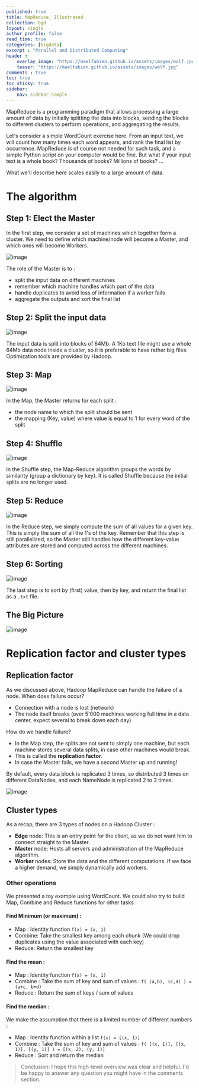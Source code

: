 ```yaml
---
published: true
title: MapReduce, Illustrated
collection: bgd
layout: single
author_profile: false
read_time: true
categories: [bigdata]
excerpt : "Parallel and Distributed Computing"
header :
    overlay_image: "https://maelfabien.github.io/assets/images/wolf.jpg"
    teaser: "https://maelfabien.github.io/assets/images/wolf.jpg"
comments : true
toc: true
toc_sticky: true
sidebar:
    nav: sidebar-sample
---
```


MapReduce is a programming paradigm that allows processing a large amount of data by initially splitting the data into blocks, sending the blocks to different clusters to perform operations, and aggregating the results.

Let's consider a simple WordCount exercise here. From an input text, we will count how many times each word appears, and rank the final list by occurrence. MapReduce is of course not needed for such task, and a simple Python script on your computer would be fine. But what if your input text is a whole book? Thousands of books? Millions of books? ...

What we'll describe here scales easily to a large amount of data.

# The algorithm

## Step 1: Elect the Master

In the first step, we consider a set of machines which together form a cluster. We need to define which machine/node will become a Master, and which ones will become Workers.

![image](https://maelfabien.github.io/assets/images/Hadoop/5.jpg)

The role of the Master is to :
- split the input data on different machines
- remember which machine handles which part of the data
- handle duplicates to avoid loss of information if a worker fails
- aggregate the outputs and sort the final list

## Step 2: Split the input data

![image](https://maelfabien.github.io/assets/images/Hadoop/4.jpg)

The input data is split into blocks of 64Mb. A 1Ko text file might use a whole 64Mb data node inside a cluster, so it is preferable to have rather big files. Optimization tools are provided by Hadoop.

## Step 3: Map

![image](https://maelfabien.github.io/assets/images/Hadoop/6.jpg)

In the Map, the Master returns for each split :
- the node name to which the split should be sent
- the mapping (Key, value) where value is equal to 1 for every word of the split

## Step 4: Shuffle

![image](https://maelfabien.github.io/assets/images/Hadoop/7.jpg)

In the Shuffle step, the Map-Reduce algorithm groups the words by similarity (group a dictionary by key). It is called Shuffle because the initial splits are no longer used.

## Step 5: Reduce

![image](https://maelfabien.github.io/assets/images/Hadoop/8.jpg)

In the Reduce step, we simply compute the sum of all values for a given key. This is simply the sum of all the 1's of the key. Remember that this step is still parallelized, so the Master still handles how the different key-value attributes are stored and computed across the different machines.

## Step 6: Sorting

![image](https://maelfabien.github.io/assets/images/Hadoop/9.jpg)

The last step is to sort by (first) value, then by key, and return the final list as a `.txt` file.

## The Big Picture

![image](https://maelfabien.github.io/assets/images/Hadoop/10.jpg)

# Replication factor and cluster types

## Replication factor
As we discussed above, Hadoop MapReduce can handle the failure of a node. When does failure occur?
- Connection with a node is lost (network)
- The node itself breaks (over 5'000 machines working full time in a data center, expect several to break down each day)

How do we handle failure?
- In the Map step, the splits are not sent to simply one machine, but each machine stores several data splits, in case other machines would break.
- This is called the **replication factor**.
- In case the Master fails, we have a second Master up and running!

By default, every data block is replicated 3 times, so distributed 3 times on different DataNodes, and each NameNode is replicated 2 to 3 times. 

![image](https://maelfabien.github.io/assets/images/Hadoop/11.jpg)

## Cluster types

As a recap, there are 3 types of nodes on a Hadoop Cluster :
- **Edge** node: This is an entry point for the client, as we do not want him to connect straight to the Master.
- **Master** node: Hosts all servers and administration of the MapReduce algorithm.
- **Worker** nodes: Store the data and the different computations. If we face a higher demand, we simply dynamically add workers.

### Other operations

We presented a toy example using WordCount. We could also try to build Map, Combine and Reduce functions for other tasks :

#### Find Minimum (or maximum) : 

- Map : Identity function `f(x) = (x, 1)`
- Combine: Take the smallest key among each chunk (We could drop duplicates using the value associated with each key)
- Reduce: Return the smallest key

#### Find the mean : 

- Map : Identity function `f(x) = (x, 1)`
- Combine : Take the sum of key and sum of values : `f( (a,b), (c,d) ) = (a+c, b+d)`
- Reduce : Return the sum of keys / sum of values

#### Find the median : 

We make the assumption that there is a limited number of different numbers :
- Map : Identity function within a list `f(x) = [(x, 1)]`
- Combine : Take the sum of key and sum of values : `f( [(x, 1)], [(x, 1)], [(y, 1)] ) = [(x, 2), (y, 1)]`
- Reduce : Sort and return the median

> Conclusion: I hope this high-level overview was clear and helpful. I'd be happy to answer any question you might have in the comments section.